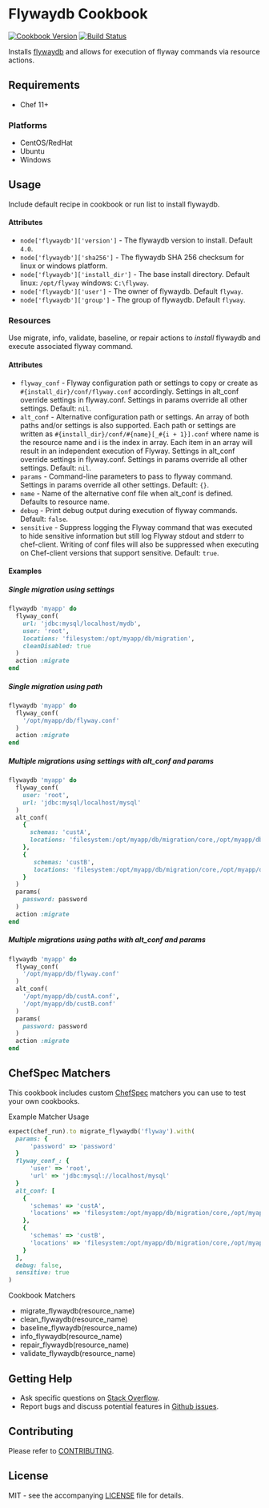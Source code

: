 # Flywaydb Cookbook

[![Cookbook Version](http://img.shields.io/cookbook/v/flywaydb.svg?style=flat-square)][supermarket]
[![Build Status](http://img.shields.io/travis/dhoer/chef-flywaydb.svg?style=flat-square)][travis]

[supermarket]: https://supermarket.chef.io/cookbooks/flywaydb
[travis]: https://travis-ci.org/dhoer/chef-flywaydb

Installs [flywaydb](http://flywaydb.org) and allows for execution of flyway commands via resource actions.

## Requirements

- Chef 11+

### Platforms

- CentOS/RedHat 
- Ubuntu
- Windows

## Usage

Include default recipe in cookbook or run list to install flywaydb. 

#### Attributes

* `node['flywaydb']['version']` - The flywaydb version to install. Default `4.0`.
* `node['flywaydb']['sha256']` - The flywaydb SHA 256 checksum for linux or windows platform.
* `node['flywaydb']['install_dir']` - The base install directory. Default linux: `/opt/flyway` windows: `C:\flyway`.
* `node['flywaydb']['user']` - The owner of flywaydb. Default `flyway`.
* `node['flywaydb']['group']` - The group of flywaydb. Default `flyway`.

### Resources

Use migrate, info, validate, baseline, or repair actions to _install_ flywaydb and execute associated flyway command.

#### Attributes

* `flyway_conf` -  Flyway configuration path or settings to copy or create as 
`#{install_dir}/conf/flyway.conf` accordingly.  Settings in alt_conf override settings 
in flyway.conf. Settings in params override all other settings. Default: `nil`.
* `alt_conf` -  Alternative configuration path or settings. An array
of both paths and/or settings is also supported.  Each path or settings are written as 
`#{install_dir}/conf/#{name}[_#{i + 1}].conf` where name is the resource name and i is the index 
in array. Each item in an array will result in an independent execution of Flyway. Settings in alt_conf 
override settings in flyway.conf. Settings in params override all other settings. Default: `nil`. 
* `params` - Command-line parameters to pass to flyway command. Settings in params 
override all other settings. Default: `{}`.
* `name` - Name of the alternative conf file when alt_conf is defined. Defaults to resource name.
* `debug` - Print debug output during execution of flyway commands. Default: `false`.
* `sensitive` - Suppress logging the Flyway command that was executed to hide sensitive information but 
still log Flyway stdout and stderr to chef-client.  Writing of conf files will also be suppressed when
executing on Chef-client versions that support sensitive. Default: `true`.

#### Examples

##### Single migration using settings

```ruby
flywaydb 'myapp' do
  flyway_conf(
    url: 'jdbc:mysql/localhost/mydb',
    user: 'root',
    locations: 'filesystem:/opt/myapp/db/migration',
    cleanDisabled: true
  )
  action :migrate
end
```

##### Single migration using path

```ruby
flywaydb 'myapp' do
  flyway_conf(
    '/opt/myapp/db/flyway.conf'
  )
  action :migrate
end
```

##### Multiple migrations using settings with alt_conf and params 

```ruby
flywaydb 'myapp' do
  flyway_conf(
    user: 'root',
    url: 'jdbc:mysql/localhost/mysql'
  )
  alt_conf(
    {
      schemas: 'custA',
      locations: 'filesystem:/opt/myapp/db/migration/core,/opt/myapp/db/migration/custA'
    },
    {
       schemas: 'custB',
       locations: 'filesystem:/opt/myapp/db/migration/core,/opt/myapp/db/migration/custB'
    }
  )
  params(
    password: password   
  )
  action :migrate
end
```

##### Multiple migrations using paths with alt_conf and params 

```ruby
flywaydb 'myapp' do
  flyway_conf(
    '/opt/myapp/db/flyway.conf'
  )
  alt_conf(
    '/opt/myapp/db/custA.conf',
    '/opt/myapp/db/custB.conf'
  )
  params(
    password: password   
  )
  action :migrate
end
```

## ChefSpec Matchers

This cookbook includes custom [ChefSpec](https://github.com/sethvargo/chefspec) matchers you can use to test 
your own cookbooks.

Example Matcher Usage

```ruby
expect(chef_run).to migrate_flywaydb('flyway').with(
  params: {
      'password' => 'password'
  }
  flyway_conf_: {
      'user' => 'root',
      'url' => 'jdbc:mysql://localhost/mysql'
  }
  alt_conf: [
    {
      'schemas' => 'custA',
      'locations' => 'filesystem:/opt/myapp/db/migration/core,/opt/myapp/db/migration/custA'
    },
    {
      'schemas' => 'custB',
      'locations' => 'filesystem:/opt/myapp/db/migration/core,/opt/myapp/db/migration/custB'
    }
  ],
  debug: false,
  sensitive: true
)
```
      
Cookbook Matchers

- migrate_flywaydb(resource_name)
- clean_flywaydb(resource_name)
- baseline_flywaydb(resource_name)
- info_flywaydb(resource_name)
- repair_flywaydb(resource_name)
- validate_flywaydb(resource_name)

## Getting Help

- Ask specific questions on [Stack Overflow](http://stackoverflow.com/questions/tagged/flyway).
- Report bugs and discuss potential features in [Github issues](https://github.com/dhoer/chef-flywaydb/issues).

## Contributing

Please refer to [CONTRIBUTING](https://github.com/dhoer/chef-flywaydb/blob/master/CONTRIBUTING.md).

## License

MIT - see the accompanying [LICENSE](https://github.com/dhoer/chef-flywaydb/blob/master/LICENSE.md) file for details.

